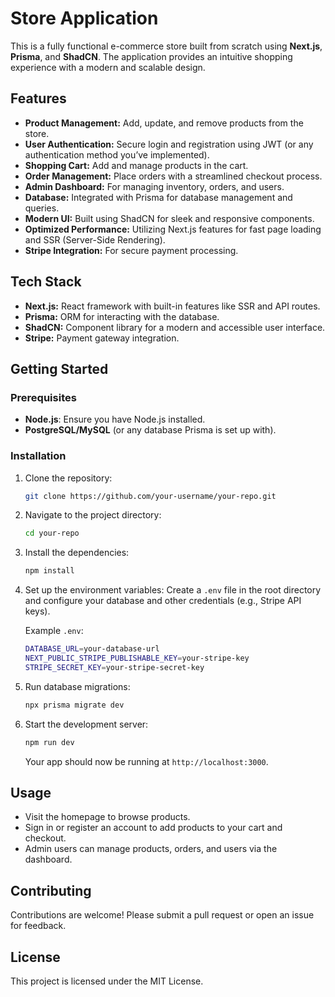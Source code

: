 
# Store Application

This is a fully functional e-commerce store built from scratch using **Next.js**, **Prisma**, and **ShadCN**. The application provides an intuitive shopping experience with a modern and scalable design.

## Features

- **Product Management:** Add, update, and remove products from the store.
- **User Authentication:** Secure login and registration using JWT (or any authentication method you’ve implemented).
- **Shopping Cart:** Add and manage products in the cart.
- **Order Management:** Place orders with a streamlined checkout process.
- **Admin Dashboard:** For managing inventory, orders, and users.
- **Database:** Integrated with Prisma for database management and queries.
- **Modern UI:** Built using ShadCN for sleek and responsive components.
- **Optimized Performance:** Utilizing Next.js features for fast page loading and SSR (Server-Side Rendering).
- **Stripe Integration:** For secure payment processing.

## Tech Stack

- **Next.js:** React framework with built-in features like SSR and API routes.
- **Prisma:** ORM for interacting with the database.
- **ShadCN:** Component library for a modern and accessible user interface.
- **Stripe:** Payment gateway integration.

## Getting Started

### Prerequisites

- **Node.js**: Ensure you have Node.js installed.
- **PostgreSQL/MySQL** (or any database Prisma is set up with).

### Installation

1. Clone the repository:
   ```bash
   git clone https://github.com/your-username/your-repo.git
   ```
   
2. Navigate to the project directory:
   ```bash
   cd your-repo
   ```

3. Install the dependencies:
   ```bash
   npm install
   ```

4. Set up the environment variables:
   Create a `.env` file in the root directory and configure your database and other credentials (e.g., Stripe API keys).

   Example `.env`:
   ```bash
   DATABASE_URL=your-database-url
   NEXT_PUBLIC_STRIPE_PUBLISHABLE_KEY=your-stripe-key
   STRIPE_SECRET_KEY=your-stripe-secret-key
   ```

5. Run database migrations:
   ```bash
   npx prisma migrate dev
   ```

6. Start the development server:
   ```bash
   npm run dev
   ```

   Your app should now be running at `http://localhost:3000`.

## Usage

- Visit the homepage to browse products.
- Sign in or register an account to add products to your cart and checkout.
- Admin users can manage products, orders, and users via the dashboard.

## Contributing

Contributions are welcome! Please submit a pull request or open an issue for feedback.

## License

This project is licensed under the MIT License.
